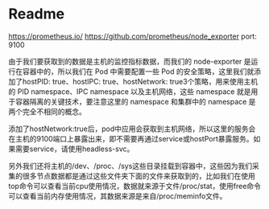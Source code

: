 # Readme
https://prometheus.io/
https://github.com/prometheus/node_exporter
port: 9100

由于我们要获取到的数据是主机的监控指标数据，而我们的 node-exporter 是运行在容器中的，所以我们在 Pod 中需要配置一些 Pod 的安全策略，这里我们就添加了hostPID: true、hostIPC: true、hostNetwork: true3个策略，用来使用主机的 PID namespace、IPC namespace 以及主机网络，这些 namespace 就是用于容器隔离的关键技术，要注意这里的 namespace 和集群中的 namespace 是两个完全不相同的概念。

添加了hostNetwork:true后，pod中应用会获取到主机网络，所以这里的服务会在主机的9100端口上暴露出来，即不需要再通过service或hostPort暴露服务。如果需要service，请使用headless-svc。

另外我们还将主机的/dev、/proc、/sys这些目录挂载到容器中，这些因为我们采集的很多节点数据都是通过这些文件夹下面的文件来获取到的，比如我们在使用top命令可以查看当前cpu使用情况，数据就来源于文件/proc/stat，使用free命令可以查看当前内存使用情况，其数据来源是来自/proc/meminfo文件。
